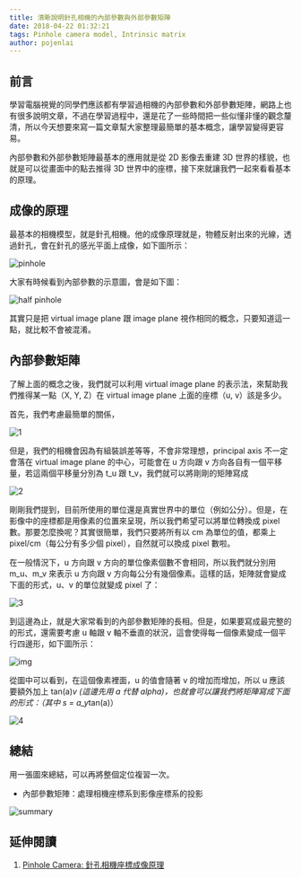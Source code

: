 ```yaml
---
title: 清晰說明針孔相機的內部參數與外部參數矩陣
date: 2018-04-22 01:32:21
tags: Pinhole camera model, Intrinsic matrix
author: pojenlai
---
```


## 前言

學習電腦視覺的同學們應該都有學習過相機的內部參數和外部參數矩陣，網路上也有很多說明文章，不過在學習過程中，還是花了一些時間把一些似懂非懂的觀念釐清，所以今天想要來寫一篇文章幫大家整理最簡單的基本概念，讓學習變得更容易。

內部參數和外部參數矩陣最基本的應用就是從 2D 影像去重建 3D 世界的樣貌，也就是可以從畫面中的點去推得 3D 世界中的座標，接下來就讓我們一起來看看基本的原理。

## 成像的原理

最基本的相機模型，就是針孔相機。他的成像原理就是，物體反射出來的光線，透過針孔，會在針孔的感光平面上成像，如下圖所示：

![pinhole](https://pic.pimg.tw/silverwind1982/1467200545-3113692363.png?v=1467200546)

大家有時候看到內部參數的示意圖，會是如下圖：

![half pinhole](https://pic.pimg.tw/silverwind1982/1475662270-3082248572_n.png)

其實只是把 virtual image plane 跟 image plane 視作相同的概念，只要知道這一點，就比較不會被混淆。

## 內部參數矩陣

了解上面的概念之後，我們就可以利用 virtual image plane 的表示法，來幫助我們推得某一點（X, Y, Z）在 virtual image plane 上面的座標（u, v）該是多少。

首先，我們考慮最簡單的關係，

![1](/img/pojenlai/cam-model-1.png)

但是，我們的相機會因為有組裝誤差等等，不會非常理想，principal axis 不一定會落在 virtual image plane 的中心，可能會在 u 方向跟 v 方向各自有一個平移量，若這兩個平移量分別為 t_u 跟 t_v，我們就可以將剛剛的矩陣寫成

![2](/img/pojenlai/cam-model-2.png)

剛剛我們提到，目前所使用的單位還是真實世界中的單位（例如公分）。但是，在影像中的座標都是用像素的位置來呈現，所以我們希望可以將單位轉換成 pixel 數。那要怎麼換呢？其實很簡單，我們只要將所有以 cm 為單位的值，都乘上 pixel/cm（每公分有多少個 pixel），自然就可以換成 pixel 數啦。

在一般情況下，u 方向跟 v 方向的單位像素個數不會相同，所以我們就分別用 m_u、m_v 來表示 u 方向跟 v 方向每公分有幾個像素。這樣的話，矩陣就會變成下面的形式，u、v 的單位就變成 pixel 了：

![3](/img/pojenlai/cam-model-3.png)

到這邊為止，就是大家常看到的內部參數矩陣的長相。但是，如果要寫成最完整的的形式，還需要考慮 u 軸跟 v 軸不垂直的狀況，這會使得每一個像素變成一個平行四邊形，如下圖所示：

![img](https://scontent.ftpe7-1.fna.fbcdn.net/v/t1.15752-9/31044603_10156564185611844_2601010801225498624_n.png?_nc_fx=ftpe7-2&_nc_cat=0&oh=47e721d978b7bf3ee026fad2f1b8a866&oe=5B502634)

從圖中可以看到，在這個像素裡面，u 的值會隨著 v 的增加而增加，所以 u 應該要額外加上 tan(a)*v (這邊先用 a 代替 alpha)，也就會可以讓我們將矩陣寫成下面的形式：（其中 s = a_y*tan(a)）

![4](/img/pojenlai/cam-model-4.png)

## 總結

用一張圖來總結，可以再將整個定位複習一次。

- 內部參數矩陣：處理相機座標系到影像座標系的投影

![summary](http://openmvg.readthedocs.io/en/latest/_images/pinholeCamera.png)

## 延伸閱讀

1. [Pinhole Camera: 針孔相機座標成像原理](http://silverwind1982.pixnet.net/blog/post/134551091)
